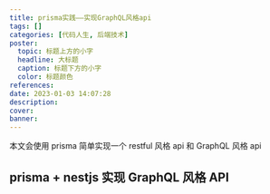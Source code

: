 ```yaml
---
title: prisma实践——实现GraphQL风格api
tags: []
categories: [代码人生, 后端技术]
poster:
  topic: 标题上方的小字
  headline: 大标题
  caption: 标题下方的小字
  color: 标题颜色
references:
date: 2023-01-03 14:07:28
description:
cover:
banner:
---
```


本文会使用 prisma 简单实现一个 restful 风格 api 和 GraphQL 风格 api

<!-- more -->

## prisma + nestjs 实现 GraphQL 风格 API

